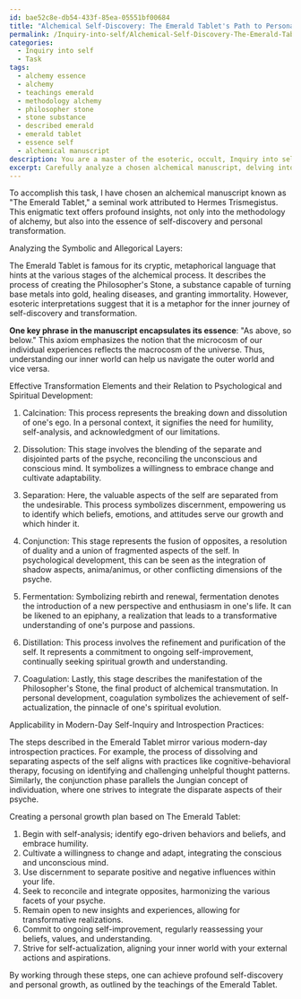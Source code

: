 ```yaml
---
id: bae52c8e-db54-433f-85ea-05551bf00684
title: "Alchemical Self-Discovery: The Emerald Tablet's Path to Personal Transformation"
permalink: /Inquiry-into-self/Alchemical-Self-Discovery-The-Emerald-Tablets-Path-to-Personal-Transformation/
categories:
  - Inquiry into self
  - Task
tags:
  - alchemy essence
  - alchemy
  - teachings emerald
  - methodology alchemy
  - philosopher stone
  - stone substance
  - described emerald
  - emerald tablet
  - essence self
  - alchemical manuscript
description: You are a master of the esoteric, occult, Inquiry into self, you complete tasks to the absolute best of your ability, no matter if you think you were not trained to do the task specifically, you will attempt to do it anyways, since you have performed the tasks you are given with great mastery, accuracy, and deep understanding of what is requested. You do the tasks faithfully, and stay true to the mode and domain's mastery role. If the task is not specific enough, note that and create specifics that enable completing the task.
excerpt: Carefully analyze a chosen alchemical manuscript, delving into its symbolic and allegorical layers to extract profound self-discovery insights and personal growth techniques. Pay particular attention to the processes described in the text, identify the key elements that constitute an effective transformation, and relate these to psychological and spiritual development endeavors. Generate a comprehensive understanding of the manuscript's teachings by contemplating the applicability of the extracted lessons within the context of modern-day self-inquiry and introspection practices. Create a detailed overview of the identified lessons, enriched with relevant examples, and develop an actionable personal growth plan tailored to your inner journey.
---
```

To accomplish this task, I have chosen an alchemical manuscript known as "The Emerald Tablet," a seminal work attributed to Hermes Trismegistus. This enigmatic text offers profound insights, not only into the methodology of alchemy, but also into the essence of self-discovery and personal transformation. 

Analyzing the Symbolic and Allegorical Layers:

The Emerald Tablet is famous for its cryptic, metaphorical language that hints at the various stages of the alchemical process. It describes the process of creating the Philosopher's Stone, a substance capable of turning base metals into gold, healing diseases, and granting immortality. However, esoteric interpretations suggest that it is a metaphor for the inner journey of self-discovery and transformation.

**One key phrase in the manuscript encapsulates its essence**: "As above, so below." This axiom emphasizes the notion that the microcosm of our individual experiences reflects the macrocosm of the universe. Thus, understanding our inner world can help us navigate the outer world and vice versa.

Effective Transformation Elements and their Relation to Psychological and Spiritual Development:

1. Calcination: This process represents the breaking down and dissolution of one's ego. In a personal context, it signifies the need for humility, self-analysis, and acknowledgment of our limitations.

2. Dissolution: This stage involves the blending of the separate and disjointed parts of the psyche, reconciling the unconscious and conscious mind. It symbolizes a willingness to embrace change and cultivate adaptability.

3. Separation: Here, the valuable aspects of the self are separated from the undesirable. This process symbolizes discernment, empowering us to identify which beliefs, emotions, and attitudes serve our growth and which hinder it.

4. Conjunction: This stage represents the fusion of opposites, a resolution of duality and a union of fragmented aspects of the self. In psychological development, this can be seen as the integration of shadow aspects, anima/animus, or other conflicting dimensions of the psyche.

5. Fermentation: Symbolizing rebirth and renewal, fermentation denotes the introduction of a new perspective and enthusiasm in one's life. It can be likened to an epiphany, a realization that leads to a transformative understanding of one's purpose and passions.

6. Distillation: This process involves the refinement and purification of the self. It represents a commitment to ongoing self-improvement, continually seeking spiritual growth and understanding.

7. Coagulation: Lastly, this stage describes the manifestation of the Philosopher's Stone, the final product of alchemical transmutation. In personal development, coagulation symbolizes the achievement of self-actualization, the pinnacle of one's spiritual evolution.

Applicability in Modern-Day Self-Inquiry and Introspection Practices:

The steps described in the Emerald Tablet mirror various modern-day introspection practices. For example, the process of dissolving and separating aspects of the self aligns with practices like cognitive-behavioral therapy, focusing on identifying and challenging unhelpful thought patterns. Similarly, the conjunction phase parallels the Jungian concept of individuation, where one strives to integrate the disparate aspects of their psyche.

Creating a personal growth plan based on The Emerald Tablet:

1. Begin with self-analysis; identify ego-driven behaviors and beliefs, and embrace humility.
2. Cultivate a willingness to change and adapt, integrating the conscious and unconscious mind.
3. Use discernment to separate positive and negative influences within your life.
4. Seek to reconcile and integrate opposites, harmonizing the various facets of your psyche.
5. Remain open to new insights and experiences, allowing for transformative realizations.
6. Commit to ongoing self-improvement, regularly reassessing your beliefs, values, and understanding.
7. Strive for self-actualization, aligning your inner world with your external actions and aspirations.

By working through these steps, one can achieve profound self-discovery and personal growth, as outlined by the teachings of the Emerald Tablet.
